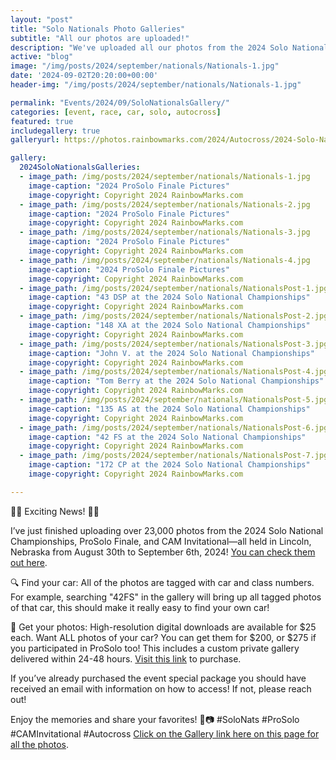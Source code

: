 ```yaml
---
layout: "post"
title: "Solo Nationals Photo Galleries"
subtitle: "All our photos are uploaded!"
description: "We've uploaded all our photos from the 2024 Solo Nationals, ProSolo Finale and CAM Invitational!"
active: "blog"
image: "/img/posts/2024/september/nationals/Nationals-1.jpg"
date: '2024-09-02T20:20:00+00:00'
header-img: "/img/posts/2024/september/nationals/Nationals-1.jpg"

permalink: "Events/2024/09/SoloNationalsGallery/"
categories: [event, race, car, solo, autocross]
featured: true
includegallery: true
galleryurl: https://photos.rainbowmarks.com/2024/Autocross/2024-Solo-National-Championships

gallery:
  2024SoloNationalsGalleries:
  - image_path: /img/posts/2024/september/nationals/Nationals-1.jpg
    image-caption: "2024 ProSolo Finale Pictures"
    image-copyright: Copyright 2024 RainbowMarks.com
  - image_path: /img/posts/2024/september/nationals/Nationals-2.jpg
    image-caption: "2024 ProSolo Finale Pictures"
    image-copyright: Copyright 2024 RainbowMarks.com
  - image_path: /img/posts/2024/september/nationals/Nationals-3.jpg
    image-caption: "2024 ProSolo Finale Pictures"
    image-copyright: Copyright 2024 RainbowMarks.com
  - image_path: /img/posts/2024/september/nationals/Nationals-4.jpg
    image-caption: "2024 ProSolo Finale Pictures"
    image-copyright: Copyright 2024 RainbowMarks.com
  - image_path: /img/posts/2024/september/nationals/NationalsPost-1.jpg
    image-caption: "43 DSP at the 2024 Solo National Championships"
    image-copyright: Copyright 2024 RainbowMarks.com
  - image_path: /img/posts/2024/september/nationals/NationalsPost-2.jpg
    image-caption: "148 XA at the 2024 Solo National Championships"
    image-copyright: Copyright 2024 RainbowMarks.com
  - image_path: /img/posts/2024/september/nationals/NationalsPost-3.jpg
    image-caption: "John V. at the 2024 Solo National Championships"
    image-copyright: Copyright 2024 RainbowMarks.com
  - image_path: /img/posts/2024/september/nationals/NationalsPost-4.jpg
    image-caption: "Tom Berry at the 2024 Solo National Championships"
    image-copyright: Copyright 2024 RainbowMarks.com
  - image_path: /img/posts/2024/september/nationals/NationalsPost-5.jpg
    image-caption: "135 AS at the 2024 Solo National Championships"
    image-copyright: Copyright 2024 RainbowMarks.com
  - image_path: /img/posts/2024/september/nationals/NationalsPost-6.jpg
    image-caption: "42 FS at the 2024 Solo National Championships"
    image-copyright: Copyright 2024 RainbowMarks.com
  - image_path: /img/posts/2024/september/nationals/NationalsPost-7.jpg
    image-caption: "172 CP at the 2024 Solo National Championships"
    image-copyright: Copyright 2024 RainbowMarks.com

---
```

🚗🏁 Exciting News! 🏁🚗

I’ve just finished uploading over 23,000 photos from the 2024 Solo National Championships, ProSolo Finale, and CAM Invitational—all held in Lincoln, Nebraska from August 30th to September 6th, 2024! [You can check them out here](https://photos.rainbowmarks.com/2024/Autocross/2024-Solo-National-Championships).

🔍 Find your car: All of the photos are tagged with car and class numbers. For example, searching "42FS" in the gallery will bring up all tagged photos of that car, this should make it really easy to find your own car!

📸 Get your photos: High-resolution digital downloads are available for $25 each. Want ALL photos of your car? You can get them for $200, or $275 if you participated in ProSolo too! This includes a custom private gallery delivered within 24-48 hours. [Visit this link](https://rainbowmarks.square.site/product/2024-solo-nationals/4) to purchase.

If you’ve already purchased the event special package you should have received an email with information on how to access! If not, please reach out!

Enjoy the memories and share your favorites! 🎉📷 #SoloNats #ProSolo #CAMInvitational #Autocross
[Click on the Gallery link here on this page for all the photos](https://photos.rainbowmarks.com/2024/Autocross/2024-Solo-National-Championships). 